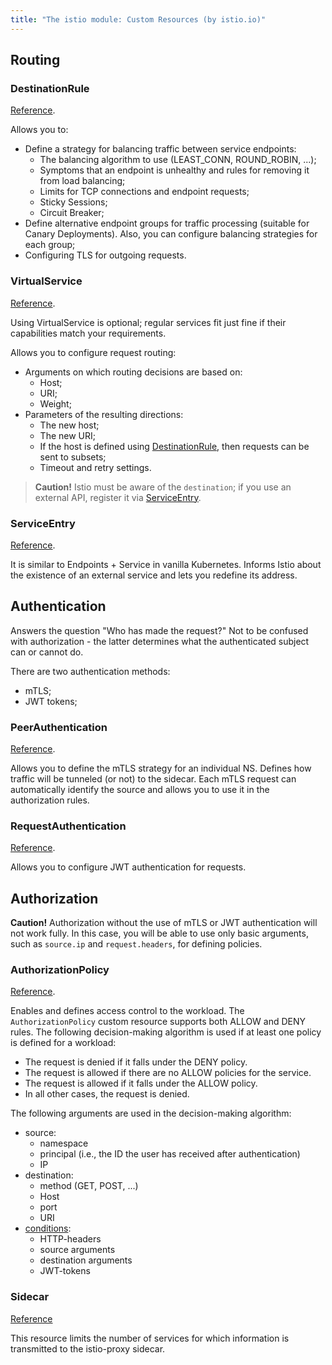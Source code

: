 ```yaml
---
title: "The istio module: Custom Resources (by istio.io)"
---
```


## Routing

### DestinationRule

[Reference](https://istio.io/v1.19/docs/reference/config/networking/destination-rule/).

Allows you to:
* Define a strategy for balancing traffic between service endpoints:
  * The balancing algorithm to use (LEAST_CONN, ROUND_ROBIN, ...);
  * Symptoms that an endpoint is unhealthy and rules for removing it from load balancing;
  * Limits for TCP connections and endpoint requests;
  * Sticky Sessions;
  * Circuit Breaker;
* Define alternative endpoint groups for traffic processing (suitable for Canary Deployments). Also, you can configure balancing strategies for each group;
* Configuring TLS for outgoing requests.

### VirtualService

[Reference](https://istio.io/v1.19/docs/reference/config/networking/virtual-service/).

Using VirtualService is optional; regular services fit just fine if their capabilities match your requirements.

Allows you to configure request routing:
* Arguments on which routing decisions are based on:
  * Host;
  * URI;
  * Weight;
* Parameters of the resulting directions:
  * The new host;
  * The new URI;
  * If the host is defined using [DestinationRule](#destinationrule), then requests can be sent to subsets;
  * Timeout and retry settings.

> **Caution!** Istio must be aware of the `destination`; if you use an external API, register it via [ServiceEntry](#serviceentry).

### ServiceEntry

[Reference](https://istio.io/v1.19/docs/reference/config/networking/service-entry/).

It is similar to Endpoints + Service in vanilla Kubernetes. Informs Istio about the existence of an external service and lets you redefine its address.

## Authentication

Answers the question "Who has made the request?" Not to be confused with authorization - the latter determines what the authenticated subject can or cannot do.

There are two authentication methods:
* mTLS;
* JWT tokens;

### PeerAuthentication

[Reference](https://istio.io/v1.19/docs/reference/config/security/peer_authentication/).

Allows you to define the mTLS strategy for an individual NS. Defines how traffic will be tunneled (or not) to the sidecar. Each mTLS request can automatically identify the source and allows you to use it in the authorization rules.

### RequestAuthentication

[Reference](https://istio.io/v1.19/docs/reference/config/security/request_authentication/).

Allows you to configure JWT authentication for requests.

## Authorization

**Caution!** Authorization without the use of mTLS or JWT authentication will not work fully. In this case, you will be able to use only basic arguments, such as `source.ip` and `request.headers`, for defining policies.

### AuthorizationPolicy

[Reference](https://istio.io/v1.19/docs/reference/config/security/authorization-policy/).

Enables and defines access control to the workload. The `AuthorizationPolicy` custom resource supports both ALLOW and DENY rules. The following decision-making algorithm is used if at least one policy is defined for a workload:

* The request is denied if it falls under the DENY policy.
* The request is allowed if there are no ALLOW policies for the service.
* The request is allowed if it falls under the ALLOW policy.
* In all other cases, the request is denied.

The following arguments are used in the decision-making algorithm:
* source:
  * namespace
  * principal (i.e., the ID the user has received after authentication)
  * IP
* destination:
  * method (GET, POST, ...)
  * Host
  * port
  * URI
* [conditions](https://istio.io/v1.19/docs/reference/config/security/conditions/#supported-conditions):
  * HTTP-headers
  * source arguments
  * destination arguments
  * JWT-tokens

### Sidecar

[Reference](https://istio.io/v1.19/docs/reference/config/networking/sidecar/)

This resource limits the number of services for which information is transmitted to the istio-proxy sidecar.

